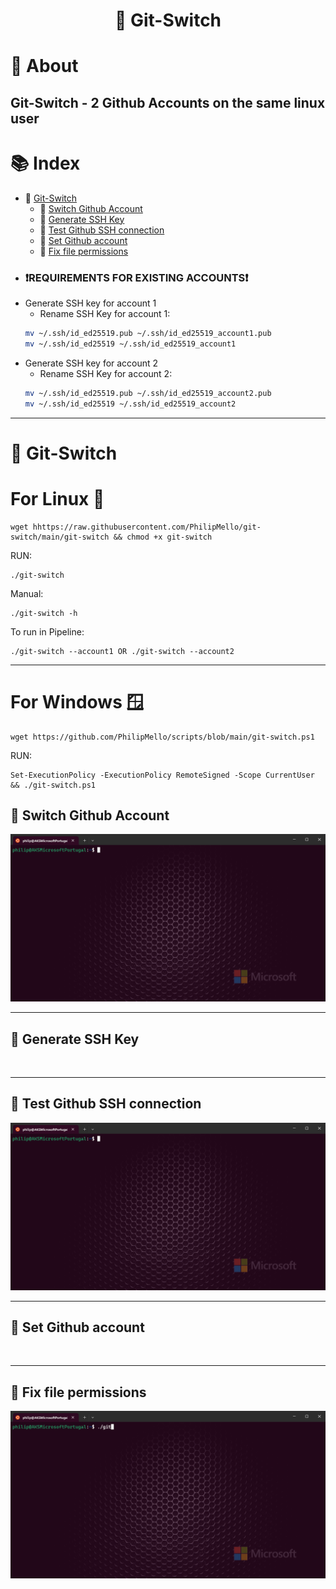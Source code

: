 # <p align="center">🔧 Git-Switch</p>

# 📝 About
## Git-Switch - 2 Github Accounts on the same linux user
# 📚 Index
- 🔖 [Git-Switch](#-git-switch)<br>
    - 🔖 [Switch Github Account](#-switch-github-account)<br>
    - 🔖 [Generate SSH Key](#-generate-ssh-key)<br>
    - 🔖 [Test Github SSH connection](#-test-github-ssh-connection)<br>
    - 🔖 [Set Github account](#-set-github-account)<br>
    - 🔖 [Fix file permissions](#-fix-file-permissions)<br>
- ### ❗REQUIREMENTS FOR EXISTING ACCOUNTS❗
- Generate SSH key for account 1
    - Rename SSH Key for account 1: 
    ```bash 
    mv ~/.ssh/id_ed25519.pub ~/.ssh/id_ed25519_account1.pub
    mv ~/.ssh/id_ed25519 ~/.ssh/id_ed25519_account1
    ```
- Generate SSH key for account 2
    - Rename SSH Key for account 2: 
    ```bash 
    mv ~/.ssh/id_ed25519.pub ~/.ssh/id_ed25519_account2.pub
    mv ~/.ssh/id_ed25519 ~/.ssh/id_ed25519_account2
    ```
   
---
# 🔧 Git-Switch
# For Linux 🐧
```
wget hhttps://raw.githubusercontent.com/PhilipMello/git-switch/main/git-switch && chmod +x git-switch
```
RUN:
```
./git-switch
```

Manual:
```
./git-switch -h
```

To run in Pipeline:
```
./git-switch --account1 OR ./git-switch --account2
```
---
# For Windows 🪟
```
wget https://github.com/PhilipMello/scripts/blob/main/git-switch.ps1
```
RUN:
```
Set-ExecutionPolicy -ExecutionPolicy RemoteSigned -Scope CurrentUser && ./git-switch.ps1
```

## 🔧 Switch Github Account
![](assets/img/github-account-switch.gif)

---
## 🔧 Generate SSH Key
![]()

---
## 🔧 Test Github SSH connection
![](assets/img/github-test-connection_account1.gif)

---
## 🔧 Set Github account
![]()

---
## 🔧 Fix file permissions
![](assets/img/github-fix-file-permission.gif)